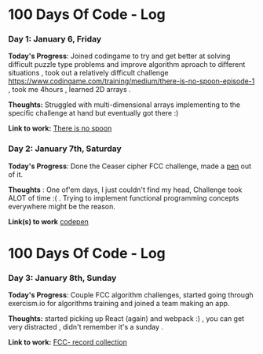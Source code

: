 # 100 Days Of Code - Log

### Day 1: January 6, Friday

[//]: # (This is also a comment.)

**Today's Progress**: Joined codingame to try and get better at solving difficult puzzle type problems and improve algorithm aproach to different situations , took out a relatively difficult challenge https://www.codingame.com/training/medium/there-is-no-spoon-episode-1  , took me 4hours , learned 2D arrays .

**Thoughts:** Struggled with multi-dimensional arrays implementing to the specific challenge at hand but eventually got there :)

**Link to work:** [There is no spoon](https://www.codingame.com/training/medium/there-is-no-spoon-episode-1)


### Day 2: January 7th, Saturday 

**Today's Progress**: Done the Ceaser cipher FCC challenge, made a [pen](http://codepen.io/skhamoud/full/ZLGwbe) out of it.

**Thoughts** : One of'em days, I just couldn't find my head, Challenge took ALOT of time :( . Trying to implement functional programming concepts everywhere might be the reason.

**Link(s) to work**
[codepen](http://codepen.io/skhamoud/full/ZLGwbe)

# 100 Days Of Code - Log

### Day 3: January 8th, Sunday

**Today's Progress**: Couple FCC algorithm challenges, started going through exercism.io for algorithms training and joined a team making an app.

**Thoughts:**  started picking up React (again) and webpack :) , you can get very distracted , didn't remember it's a sunday .

**Link to work:** [FCC- record collection](https://www.freecodecamp.com/challenges/record-collection)

<!---
### Day 1: June 27, Monday

**Today's Progress**: I've gone through many exercises on FreeCodeCamp.

**Thoughts** I've recently started coding, and it's a great feeling when I finally solve an algorithm challenge after a lot of attempts and hours spent.

**Link(s) to work**
1. [Find the Longest Word in a String](https://www.freecodecamp.com/challenges/find-the-longest-word-in-a-string)
2. [Title Case a Sentence](https://www.freecodecamp.com/challenges/title-case-a-sentence)

-->

